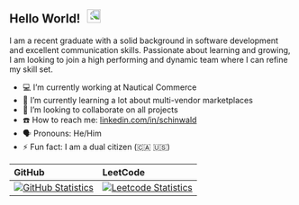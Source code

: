 ## Hello World! <img src="https://media.giphy.com/media/hvRJCLFzcasrR4ia7z/giphy.gif" style="width: 24px; margin-bottom: -0.2rem; margin-left: 0.5ch; transform: scaleX(-1)">

I am a recent graduate with a solid background in software development and excellent communication skills. Passionate about learning and growing, I am looking to join a high performing and dynamic team where I can refine my skill set.

- :computer: I’m currently working at Nautical Commerce
- :seedling: I’m currently learning a lot about multi-vendor marketplaces
- :busts_in_silhouette: I’m looking to collaborate on all projects
- :phone: How to reach me: [linkedin.com/in/schinwald][linkedin-profile]
- :speaking_head: Pronouns: He/Him
- :zap: Fun fact: I am a dual citizen (:canada: :us:)

| GitHub                                                    | LeetCode                                                        |
| :-------------------------------------------------------- | :-------------------------------------------------------------- |
| [![GitHub Statistics][github-statistics]][github-profile] | [![Leetcode Statistics][leetcode-statistics]][leetcode-profile] |

[linkedin-profile]: https://www.linkedin.com/in/schinwald/
[leetcode-profile]: https://leetcode.com/schinwald
[leetcode-statistics]: https://leetcode.card.workers.dev/?username=schinwald
[github-profile]: https://github.com/schinwald
[github-statistics]: https://github-readme-stats.vercel.app/api?username=schinwald
